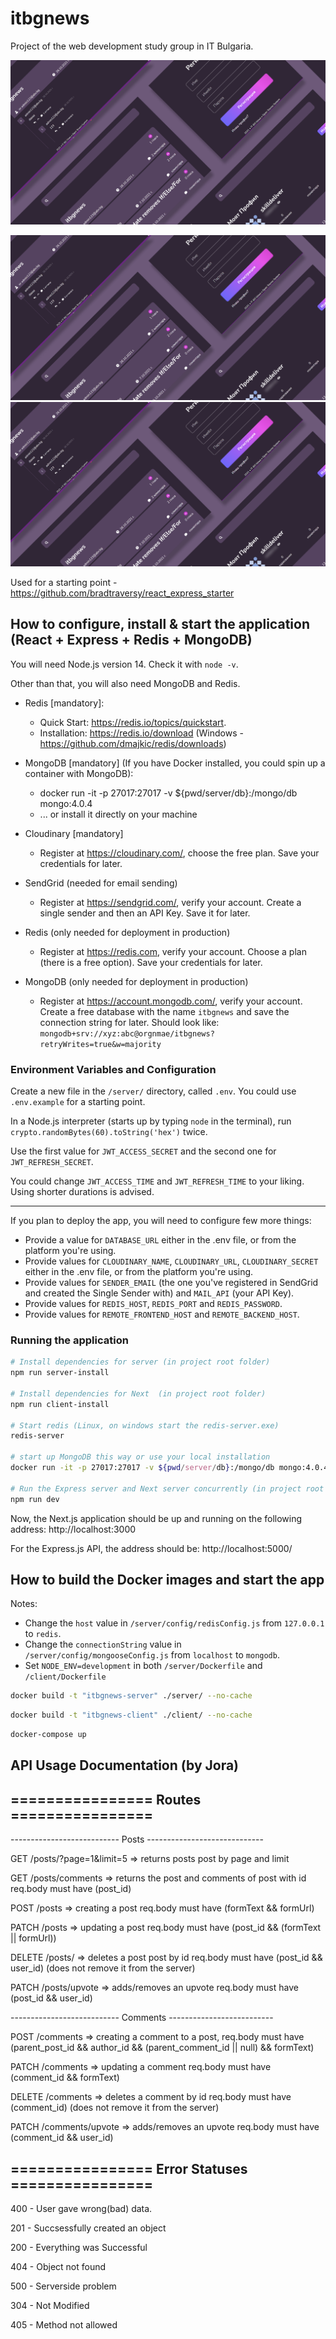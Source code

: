 # itbgnews

Project of the web development study group in IT Bulgaria.

![Alt text](./assets/itbgnews.svg)

<img src="./assets/itbgnews.svg">

<img src="./assets/itbgnews.svg" alt="itbgnews"/>

Used for a starting point - https://github.com/bradtraversy/react_express_starter

## How to configure, install & start the application (React + Express + Redis + MongoDB)

You will need Node.js version 14. Check it with `node -v`.

Other than that, you will also need MongoDB and Redis. 
- Redis [mandatory]:
    - Quick Start: https://redis.io/topics/quickstart.
    - Installation: https://redis.io/download (Windows - https://github.com/dmajkic/redis/downloads)


- MongoDB [mandatory] (If you have Docker installed, you could spin up a container with MongoDB):
    - docker run -it -p 27017:27017 -v ${pwd/server/db}:/mongo/db mongo:4.0.4
    - ... or install it directly on your machine


- Cloudinary [mandatory]
    - Register at https://cloudinary.com/, choose the free plan. Save your credentials for later.


- SendGrid (needed for email sending)
   - Register at https://sendgrid.com/, verify your account. Create a single sender and then an API Key. Save it for later.


- Redis (only needed for deployment in production)
  - Register at https://redis.com, verify your account. Choose a plan (there is a free option). Save your credentials for later.


- MongoDB (only needed for deployment in production)
    - Register at https://account.mongodb.com/, verify your account. 
  Create a free database with the name `itbgnews` and save the connection string for later. Should look like: `mongodb+srv://xyz:abc@orgnmae/itbgnews?retryWrites=true&w=majority`


### Environment Variables and Configuration
Create a new file in the `/server/` directory, called `.env`. You could use `.env.example` for a starting point.

In a Node.js interpreter (starts up by typing `node` in the terminal), run `crypto.randomBytes(60).toString('hex')` twice. 

Use the first value for `JWT_ACCESS_SECRET` and the second one for `JWT_REFRESH_SECRET`.

You could change `JWT_ACCESS_TIME` and `JWT_REFRESH_TIME` to your liking. Using shorter durations is advised.

----

If you plan to deploy the app, you will need to configure few more things:
- Provide a value for `DATABASE_URL` either in the .env file, or from the platform you're using.
- Provide values for `CLOUDINARY_NAME`, `CLOUDINARY_URL`, `CLOUDINARY_SECRET` either in the .env file, or from the platform you're using.
- Provide values for `SENDER_EMAIL` (the one you've registered in SendGrid and created the Single Sender with) and `MAIL_API` (your API Key).
- Provide values for `REDIS_HOST`, `REDIS_PORT` and `REDIS_PASSWORD`.
- Provide values for `REMOTE_FRONTEND_HOST` and `REMOTE_BACKEND_HOST`.

### Running the application

```bash
# Install dependencies for server (in project root folder)
npm run server-install

# Install dependencies for Next  (in project root folder)
npm run client-install

# Start redis (Linux, on windows start the redis-server.exe)
redis-server

# start up MongoDB this way or use your local installation
docker run -it -p 27017:27017 -v ${pwd/server/db}:/mongo/db mongo:4.0.4

# Run the Express server and Next server concurrently (in project root folder)
npm run dev
```

Now, the Next.js application should be up and running on the following address: http://localhost:3000

For the Express.js API, the address should be: http://localhost:5000/

## How to build the Docker images and start the app

Notes: 
- Change the `host` value in `/server/config/redisConfig.js` from `127.0.0.1` to `redis`.
- Change the `connectionString` value in `/server/config/mongooseConfig.js` from `localhost` to `mongodb`.
- Set `NODE_ENV=development` in both `/server/Dockerfile` and `/client/Dockerfile`
```bash
docker build -t "itbgnews-server" ./server/ --no-cache
```

```bash
docker build -t "itbgnews-client" ./client/ --no-cache
```

```bash
docker-compose up
```

## API Usage Documentation (by Jora)

## ================ Routes ================

--------------------------- Posts -----------------------------

GET      /posts/?page=1&limit=5 => returns posts post by page and limit

GET      /posts/comments => returns the post and comments of post with id req.body must have (post_id)

POST     /posts => creating a post req.body must have (formText && formUrl)

PATCH    /posts => updating a post req.body must have (post_id && (formText || formUrl))

DELETE   /posts/ => deletes a post post by id req.body must have (post_id && user_id) (does not remove it from the server)

PATCH    /posts/upvote => adds/removes an upvote req.body must have (post_id && user_id)

--------------------------- Comments --------------------------

POST     /comments => creating a comment to a post, req.body must have (parent_post_id && author_id && (parent_comment_id || null) && formText)

PATCH    /comments => updating a comment req.body must have (comment_id && formText)

DELETE   /comments => deletes a comment by id req.body must have (comment_id) (does not remove it from the server)

PATCH    /comments/upvote => adds/removes an upvote req.body must have (comment_id && user_id)

## ================ Error Statuses ================
400 - User gave wrong(bad) data.

201 - Succsessfully created an object

200 - Everything was Successful

404 - Object not found

500 - Serverside problem

304 - Not Modified

405 - Method not allowed
